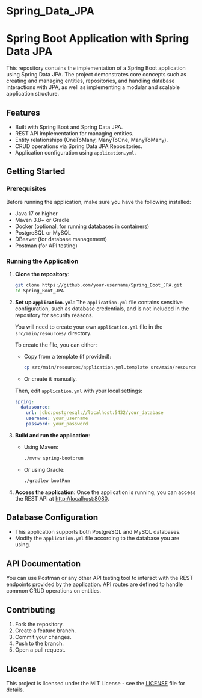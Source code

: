﻿# Spring_Data_JPA
# Spring Boot Application with Spring Data JPA

This repository contains the implementation of a Spring Boot application using Spring Data JPA. The project demonstrates core concepts such as creating and managing entities, repositories, and handling database interactions with JPA, as well as implementing a modular and scalable application structure.

## Features

- Built with Spring Boot and Spring Data JPA.
- REST API implementation for managing entities.
- Entity relationships (OneToMany, ManyToOne, ManyToMany).
- CRUD operations via Spring Data JPA Repositories.
- Application configuration using `application.yml`.

## Getting Started

### Prerequisites

Before running the application, make sure you have the following installed:

- Java 17 or higher
- Maven 3.8+ or Gradle
- Docker (optional, for running databases in containers)
- PostgreSQL or MySQL
- DBeaver (for database management)
- Postman (for API testing)

### Running the Application

1. **Clone the repository**:
    ```bash
    git clone https://github.com/your-username/Spring_Boot_JPA.git
    cd Spring_Boot_JPA
    ```

2. **Set up `application.yml`**:
    The `application.yml` file contains sensitive configuration, such as database credentials, and is not included in the repository for security reasons.

    You will need to create your own `application.yml` file in the `src/main/resources/` directory.

    To create the file, you can either:
    - Copy from a template (if provided):
      ```bash
      cp src/main/resources/application.yml.template src/main/resources/application.yml
      ```
    - Or create it manually.

    Then, edit `application.yml` with your local settings:
    ```yaml
    spring:
      datasource:
        url: jdbc:postgresql://localhost:5432/your_database
        username: your_username
        password: your_password
    ```

3. **Build and run the application**:

    - Using Maven:
      ```bash
      ./mvnw spring-boot:run
      ```

    - Or using Gradle:
      ```bash
      ./gradlew bootRun
      ```

4. **Access the application**:
    Once the application is running, you can access the REST API at [http://localhost:8080](http://localhost:8080).

## Database Configuration

- This application supports both PostgreSQL and MySQL databases.
- Modify the `application.yml` file according to the database you are using.

## API Documentation

You can use Postman or any other API testing tool to interact with the REST endpoints provided by the application. API routes are defined to handle common CRUD operations on entities.

## Contributing

1. Fork the repository.
2. Create a feature branch.
3. Commit your changes.
4. Push to the branch.
5. Open a pull request.

## License

This project is licensed under the MIT License - see the [LICENSE](https://github.com/mnrx2020/Spring_Data_JPA) file for details.
